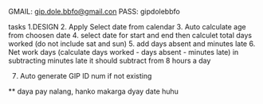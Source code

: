 GMAIL: gip.dole.bbfo@gmail.con
PASS: gipdolebbfo

tasks
1.DESIGN
2. Apply Select date from calendar
3. Auto calculate age from choosen date
4. select date for start and end then calculet total days worked (do not include sat and sun)
5. add days absent and minutes late
6. Net work days (calculate days worked - days absent  - minutes late) in subtracting minutes late it should subtract from 8 hours a day

7. Auto generate GIP ID num if not existing

** daya pay nalang, hanko makarga dyay date huhu
